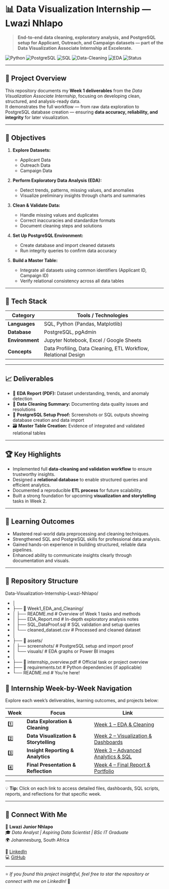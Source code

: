 # 📊 Data Visualization Internship — Lwazi Nhlapo

> **End-to-end data cleaning, exploratory analysis, and PostgreSQL setup for Applicant, Outreach, and Campaign datasets — part of the Data Visualization Associate Internship at Excelerate.**

![Python](https://img.shields.io/badge/Python-3.10-blue?logo=python)
![PostgreSQL](https://img.shields.io/badge/PostgreSQL-Database-336791?logo=postgresql)
![SQL](https://img.shields.io/badge/SQL-Queries-orange?logo=sqlite)
![Data-Cleaning](https://img.shields.io/badge/Data_Cleaning-Verified-brightgreen)
![EDA](https://img.shields.io/badge/EDA-Exploratory_Analysis-yellow)
![Status](https://img.shields.io/badge/Status-Week_1_Complete-success)

---

## 🧠 Project Overview

This repository documents my **Week 1 deliverables** from the *Data Visualization Associate Internship*, focusing on developing clean, structured, and analysis-ready data.  
It demonstrates the full workflow — from raw data exploration to PostgreSQL database creation — ensuring **data accuracy, reliability, and integrity** for later visualization.

---

## 🚀 Objectives

1. **Explore Datasets:**  
   - Applicant Data  
   - Outreach Data  
   - Campaign Data  

2. **Perform Exploratory Data Analysis (EDA):**  
   - Detect trends, patterns, missing values, and anomalies  
   - Visualize preliminary insights through charts and summaries  

3. **Clean & Validate Data:**  
   - Handle missing values and duplicates  
   - Correct inaccuracies and standardize formats  
   - Document cleaning steps and solutions  

4. **Set Up PostgreSQL Environment:**  
   - Create database and import cleaned datasets  
   - Run integrity queries to confirm data accuracy  

5. **Build a Master Table:**  
   - Integrate all datasets using common identifiers (Applicant ID, Campaign ID)  
   - Verify relational consistency across all data tables  

---

## 🧰 Tech Stack

| Category | Tools / Technologies |
|-----------|----------------------|
| **Languages** | SQL, Python (Pandas, Matplotlib) |
| **Database** | PostgreSQL, pgAdmin |
| **Environment** | Jupyter Notebook, Excel / Google Sheets |
| **Concepts** | Data Profiling, Data Cleaning, ETL Workflow, Relational Design |

---

## 📈 Deliverables

- 📄 **EDA Report (PDF):** Dataset understanding, trends, and anomaly detection  
- 🧹 **Data Cleaning Summary:** Documenting data quality issues and resolutions  
- 🧩 **PostgreSQL Setup Proof:** Screenshots or SQL outputs showing database creation and data import  
- 🗃️ **Master Table Creation:** Evidence of integrated and validated relational tables  

---

## 🏆 Key Highlights

- Implemented full **data-cleaning and validation workflow** to ensure trustworthy insights.  
- Designed a **relational database** to enable structured queries and efficient analytics.  
- Documented a reproducible **ETL process** for future scalability.  
- Built a strong foundation for upcoming **visualization and storytelling** tasks in Week 2.  

---

## 🎯 Learning Outcomes

- Mastered real-world data preprocessing and cleaning techniques.  
- Strengthened SQL and PostgreSQL skills for professional data analysis.  
- Gained hands-on experience in building structured, reliable data pipelines.  
- Enhanced ability to communicate insights clearly through documentation and visuals.  

---

## 📂 Repository Structure

Data-Visualization-Internship-Lwazi-Nhlapo/
- │
- ├── 📁 Week1_EDA_and_Cleaning/
- │ ├── README.md # Overview of Week 1 tasks and methods
- │ ├── EDA_Report.md # In-depth exploratory analysis notes
- │ ├── SQL_DataProof.sql # SQL validation and setup queries
- │ └── cleaned_dataset.csv # Processed and cleaned dataset
- │
- ├── 📁 assets/
- │ ├── screenshots/ # PostgreSQL setup and import proof
- │ └── visuals/ # EDA graphs or Power BI images
- │
- ├── 📄 internship_overview.pdf # Official task or project overview
- ├── 📘 requirements.txt # Python dependencies (if applicable)
- └── README.md # You’re here!

## 📂 Internship Week-by-Week Navigation

Explore each week’s deliverables, learning outcomes, and projects below:

| Week | Focus | Link |
|------|-------|------|
| 1️⃣ | **Data Exploration & Cleaning** | [Week 1 – EDA & Cleaning](./Week1_EDA_and_Cleaning/README.md) |
| 2️⃣ | **Data Visualization & Storytelling** | [Week 2 – Visualization & Dashboards](./Week2_Data_Visualization_and_Storytelling/README.md) |
| 3️⃣ | **Insight Reporting & Analytics** | [Week 3 – Advanced Analytics & SQL](./Week3_Insight_Reporting_and_Analytics/README.md) |
| 4️⃣ | **Final Presentation & Reflection** | [Week 4 – Final Report & Portfolio](./Week4_Final_Presentation_and_Reflection/README.md) |

---

💡 **Tip:** Click on each link to access detailed files, dashboards, SQL scripts, reports, and reflections for that specific week.

---

## 💬 Connect With Me

👤 **Lwazi Junior Nhlapo**  
🎓 *Data Analyst | Aspiring Data Scientist | BSc IT Graduate*  
🌍 Johannesburg, South Africa  

🔗 [LinkedIn](https://www.linkedin.com/in/lwazi-junior-nhlapo)  
💻 [GitHub](https://github.com/lwazijuniornhlapo)

---

⭐ *If you found this project insightful, feel free to star the repository or connect with me on LinkedIn!* 🌟


